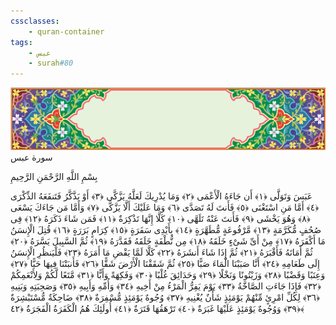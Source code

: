 ```yaml
---
cssclasses:
    - quran-container
tags:
    - عبس
    - surah#80
---
```

<div class="quran-container">
<span class="second-border"></span>
<span class="border"></span>
<div class="head-container">
<img src="https://raw.githubusercontent.com/LORDyyyyy/obsidian-the_quran_vault/main/The%20Quran%20Vault/src/webview/surah_head.png" height=100>
<div class="surah-name">
<span class="surah-name-fnt">سورة عبس</span>
</div>
</div>
<div class="quran-content">
<div class="name-of-god"> <p> بِسْمِ اللَّهِ الرَّحْمَنِ الرَّحِيمِ </p></div>
<p>
<span class="sign" id="f1">عَبَسَ وَتَوَلَّى <span>﴿</span>١<span>﴾</span></span>
<span class="sign" id="f2">أَن جَاءَهُ الْأَعْمَى <span>﴿</span>٢<span>﴾</span></span>
<span class="sign" id="f3">وَمَا يُدْرِيكَ لَعَلَّهُ يَزَّكَّى <span>﴿</span>٣<span>﴾</span></span>
<span class="sign" id="f4">أَوْ يَذَّكَّرُ فَتَنفَعَهُ الذِّكْرَى <span>﴿</span>٤<span>﴾</span></span>
<span class="sign" id="f5">أَمَّا مَنِ اسْتَغْنَى <span>﴿</span>٥<span>﴾</span></span>
<span class="sign" id="f6">فَأَنتَ لَهُ تَصَدَّى <span>﴿</span>٦<span>﴾</span></span>
<span class="sign" id="f7">وَمَا عَلَيْكَ أَلَّا يَزَّكَّى <span>﴿</span>٧<span>﴾</span></span>
<span class="sign" id="f8">وَأَمَّا مَن جَاءَكَ يَسْعَى <span>﴿</span>٨<span>﴾</span></span>
<span class="sign" id="f9">وَهُوَ يَخْشَى <span>﴿</span>٩<span>﴾</span></span>
<span class="sign" id="f10">فَأَنتَ عَنْهُ تَلَهَّى <span>﴿</span>١۰<span>﴾</span></span>
<span class="sign" id="f11">كَلَّا إِنَّهَا تَذْكِرَةٌ <span>﴿</span>١١<span>﴾</span></span>
<span class="sign" id="f12">فَمَن شَاءَ ذَكَرَهُ <span>﴿</span>١٢<span>﴾</span></span>
<span class="sign" id="f13">فِى صُحُفٍ مُّكَرَّمَةٍ <span>﴿</span>١٣<span>﴾</span></span>
<span class="sign" id="f14">مَّرْفُوعَةٍ مُّطَهَّرَةٍ <span>﴿</span>١٤<span>﴾</span></span>
<span class="sign" id="f15">بِأَيْدِى سَفَرَةٍ <span>﴿</span>١٥<span>﴾</span></span>
<span class="sign" id="f16">كِرَامٍ بَرَرَةٍ <span>﴿</span>١٦<span>﴾</span></span>
<span class="sign" id="f17">قُتِلَ الْإِنسَنُ مَا أَكْفَرَهُ <span>﴿</span>١٧<span>﴾</span></span>
<span class="sign" id="f18">مِنْ أَىِّ شَىْءٍ خَلَقَهُ <span>﴿</span>١٨<span>﴾</span></span>
<span class="sign" id="f19">مِن نُّطْفَةٍ خَلَقَهُ فَقَدَّرَهُ <span>﴿</span>١٩<span>﴾</span></span>
<span class="sign" id="f20">ثُمَّ السَّبِيلَ يَسَّرَهُ <span>﴿</span>٢۰<span>﴾</span></span>
<span class="sign" id="f21">ثُمَّ أَمَاتَهُ فَأَقْبَرَهُ <span>﴿</span>٢١<span>﴾</span></span>
<span class="sign" id="f22">ثُمَّ إِذَا شَاءَ أَنشَرَهُ <span>﴿</span>٢٢<span>﴾</span></span>
<span class="sign" id="f23">كَلَّا لَمَّا يَقْضِ مَا أَمَرَهُ <span>﴿</span>٢٣<span>﴾</span></span>
<span class="sign" id="f24">فَلْيَنظُرِ الْإِنسَنُ إِلَى طَعَامِهِ <span>﴿</span>٢٤<span>﴾</span></span>
<span class="sign" id="f25">أَنَّا صَبَبْنَا الْمَاءَ صَبًّا <span>﴿</span>٢٥<span>﴾</span></span>
<span class="sign" id="f26">ثُمَّ شَقَقْنَا الْأَرْضَ شَقًّا <span>﴿</span>٢٦<span>﴾</span></span>
<span class="sign" id="f27">فَأَنبَتْنَا فِيهَا حَبًّا <span>﴿</span>٢٧<span>﴾</span></span>
<span class="sign" id="f28">وَعِنَبًا وَقَضْبًا <span>﴿</span>٢٨<span>﴾</span></span>
<span class="sign" id="f29">وَزَيْتُونًا وَنَخْلًا <span>﴿</span>٢٩<span>﴾</span></span>
<span class="sign" id="f30">وَحَدَائِقَ غُلْبًا <span>﴿</span>٣۰<span>﴾</span></span>
<span class="sign" id="f31">وَفَكِهَةً وَأَبًّا <span>﴿</span>٣١<span>﴾</span></span>
<span class="sign" id="f32">مَّتَعًا لَّكُمْ وَلِأَنْعَمِكُمْ <span>﴿</span>٣٢<span>﴾</span></span>
<span class="sign" id="f33">فَإِذَا جَاءَتِ الصَّاخَّةُ <span>﴿</span>٣٣<span>﴾</span></span>
<span class="sign" id="f34">يَوْمَ يَفِرُّ الْمَرْءُ مِنْ أَخِيهِ <span>﴿</span>٣٤<span>﴾</span></span>
<span class="sign" id="f35">وَأُمِّهِ وَأَبِيهِ <span>﴿</span>٣٥<span>﴾</span></span>
<span class="sign" id="f36">وَصَحِبَتِهِ وَبَنِيهِ <span>﴿</span>٣٦<span>﴾</span></span>
<span class="sign" id="f37">لِكُلِّ امْرِئٍ مِّنْهُمْ يَوْمَئِذٍ شَأْنٌ يُغْنِيهِ <span>﴿</span>٣٧<span>﴾</span></span>
<span class="sign" id="f38">وُجُوهٌ يَوْمَئِذٍ مُّسْفِرَةٌ <span>﴿</span>٣٨<span>﴾</span></span>
<span class="sign" id="f39">ضَاحِكَةٌ مُّسْتَبْشِرَةٌ <span>﴿</span>٣٩<span>﴾</span></span>
<span class="sign" id="f40">وَوُجُوهٌ يَوْمَئِذٍ عَلَيْهَا غَبَرَةٌ <span>﴿</span>٤۰<span>﴾</span></span>
<span class="sign" id="f41">تَرْهَقُهَا قَتَرَةٌ <span>﴿</span>٤١<span>﴾</span></span>
<span class="sign" id="f42">أُولَئِكَ هُمُ الْكَفَرَةُ الْفَجَرَةُ <span>﴿</span>٤٢<span>﴾</span></span>

</p>
</div>
<span class="border" style="margin-top:25px;"></span>
<span class="second-border-bottom"></span>
</div>
